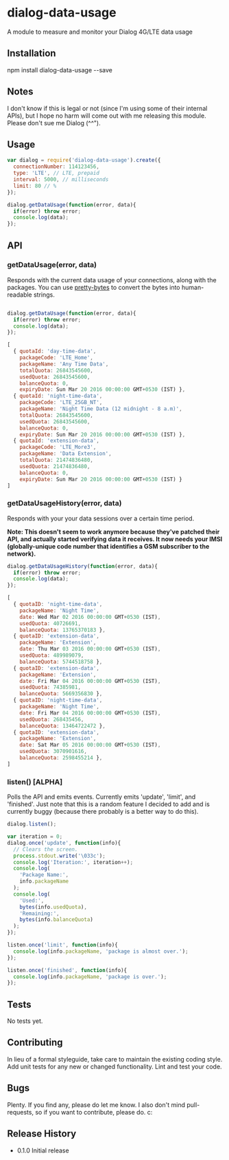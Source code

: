 # dialog-data-usage
A module to measure and monitor your Dialog 4G/LTE data usage

## Installation
  npm install dialog-data-usage --save

## Notes
I don't know if this is legal or not (since I'm using some of their internal APIs), but I hope no harm will come out with me releasing this module. Please don't sue me Dialog (^^").

## Usage

```js
var dialog = require('dialog-data-usage').create({
  connectionNumber: 114123456,
  type: 'LTE', // LTE, prepaid
  interval: 5000, // milliseconds
  limit: 80 // %
});

dialog.getDataUsage(function(error, data){
  if(error) throw error;
  console.log(data);
});
```

## API
### getDataUsage(error, data)
Responds with the current data usage of your connections, along with the packages. You can use [pretty-bytes](https://www.npmjs.com/package/pretty-bytes) to convert the bytes into human-readable strings.

```js

dialog.getDataUsage(function(error, data){
  if(error) throw error;
  console.log(data);
});

[
  { quotaId: 'day-time-data',
    packageCode: 'LTE_Home',
    packageName: 'Any Time Data',
    totalQuota: 26843545600,
    usedQuota: 26843545600,
    balanceQuota: 0,
    expiryDate: Sun Mar 20 2016 00:00:00 GMT+0530 (IST) },
  { quotaId: 'night-time-data',
    packageCode: 'LTE_25GB_NT',
    packageName: 'Night Time Data (12 midnight - 8 a.m)',
    totalQuota: 26843545600,
    usedQuota: 26843545600,
    balanceQuota: 0,
    expiryDate: Sun Mar 20 2016 00:00:00 GMT+0530 (IST) },
  { quotaId: 'extension-data',
    packageCode: 'LTE_More3',
    packageName: 'Data Extension',
    totalQuota: 21474836480,
    usedQuota: 21474836480,
    balanceQuota: 0,
    expiryDate: Sun Mar 20 2016 00:00:00 GMT+0530 (IST) }
]
```

### getDataUsageHistory(error, data)
Responds with your your data sessions over a certain time period.

__Note: This doesn't seem to work anymore because they've patched their API, and
actually started verifying data it receives. It now needs your IMSI (globally-unique code number that identifies a GSM subscriber to the network).__

```js
dialog.getDataUsageHistory(function(error, data){
  if(error) throw error;
  console.log(data);
});

[
  { quotaID: 'night-time-data',
    packageName: 'Night Time',
    date: Wed Mar 02 2016 00:00:00 GMT+0530 (IST),
    usedQuota: 40726691,
    balanceQuota: 13765370183 },
  { quotaID: 'extension-data',
    packageName: 'Extension',
    date: Thu Mar 03 2016 00:00:00 GMT+0530 (IST),
    usedQuota: 489989079,
    balanceQuota: 5744518758 },
  { quotaID: 'extension-data',
    packageName: 'Extension',
    date: Fri Mar 04 2016 00:00:00 GMT+0530 (IST),
    usedQuota: 74385981,
    balanceQuota: 5669356830 },
  { quotaID: 'night-time-data',
    packageName: 'Night Time',
    date: Fri Mar 04 2016 00:00:00 GMT+0530 (IST),
    usedQuota: 268435456,
    balanceQuota: 13464722472 },
  { quotaID: 'extension-data',
    packageName: 'Extension',
    date: Sat Mar 05 2016 00:00:00 GMT+0530 (IST),
    usedQuota: 3070901616,
    balanceQuota: 2598455214 },
]
```

### listen() [ALPHA]
Polls the API and emits events. Currently emits 'update', 'limit', and 'finished'. Just note that this is a random feature I decided to add and is currently buggy (because there probably is a better way to do this).

```js
dialog.listen();

var iteration = 0;
dialog.once('update', function(info){
  // Clears the screen.
  process.stdout.write('\033c');
  console.log('Iteration:', iteration++);
  console.log(
    'Package Name:',
    info.packageName
  );
  console.log(
    'Used:',
    bytes(info.usedQuota),
    'Remaining:',
    bytes(info.balanceQuota)
  );
});

listen.once('limit', function(info){
  console.log(info.packageName, 'package is almost over.');
});

listen.once('finished', function(info){
  console.log(info.packageName, 'package is over.');
});

```

## Tests
  No tests yet.

## Contributing
In lieu of a formal styleguide, take care to maintain the existing coding style. Add unit tests for any new or changed functionality. Lint and test your code.

## Bugs
Plenty. If you find any, please do let me know. I also don't mind pull-requests, so if you want to contribute, please do. c:

## Release History
- 0.1.0 Initial release
